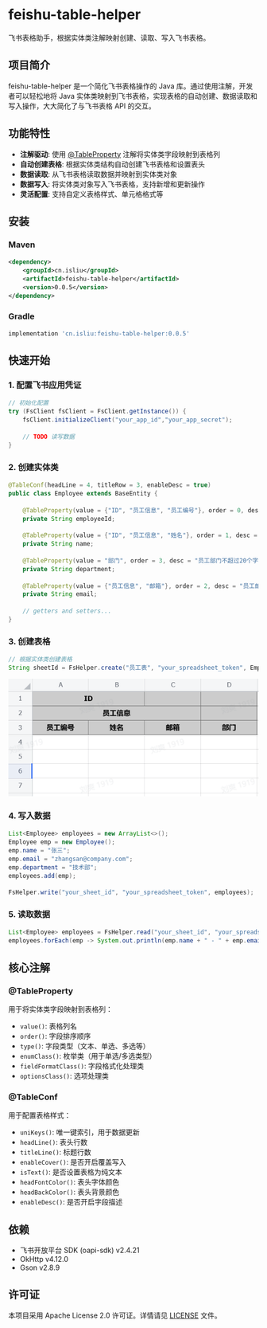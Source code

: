 # feishu-table-helper

飞书表格助手，根据实体类注解映射创建、读取、写入飞书表格。

## 项目简介

feishu-table-helper 是一个简化飞书表格操作的 Java 库。通过使用注解，开发者可以轻松地将 Java 实体类映射到飞书表格，实现表格的自动创建、数据读取和写入操作，大大简化了与飞书表格 API 的交互。

## 功能特性

- **注解驱动**: 使用 [@TableProperty](file://../src/main/java/cn/isliu/core/annotation/TableProperty.java#L15-L71) 注解将实体类字段映射到表格列
- **自动创建表格**: 根据实体类结构自动创建飞书表格和设置表头
- **数据读取**: 从飞书表格读取数据并映射到实体类对象
- **数据写入**: 将实体类对象写入飞书表格，支持新增和更新操作
- **灵活配置**: 支持自定义表格样式、单元格格式等

## 安装

### Maven

```xml
<dependency>
    <groupId>cn.isliu</groupId>
    <artifactId>feishu-table-helper</artifactId>
    <version>0.0.5</version>
</dependency>
```

### Gradle

```gradle
implementation 'cn.isliu:feishu-table-helper:0.0.5'
```

## 快速开始

### 1. 配置飞书应用凭证

```java
// 初始化配置
try (FsClient fsClient = FsClient.getInstance()) {
    fsClient.initializeClient("your_app_id","your_app_secret");
    
    // TODO 读写数据
}
```

### 2. 创建实体类

```java
@TableConf(headLine = 4, titleRow = 3, enableDesc = true)
public class Employee extends BaseEntity {

    @TableProperty(value = {"ID", "员工信息", "员工编号"}, order = 0, desc = "员工编号不超过20个字符")
    private String employeeId;

    @TableProperty(value = {"ID", "员工信息", "姓名"}, order = 1, desc = "员工姓名不超过20个字符")
    private String name;

    @TableProperty(value = "部门", order = 3, desc = "员工部门不超过20个字符")
    private String department;

    @TableProperty(value = {"员工信息", "邮箱"}, order = 2, desc = "员工邮箱不超过50个字符")
    private String email;

    // getters and setters...
}
```

### 3. 创建表格

```java
// 根据实体类创建表格
String sheetId = FsHelper.create("员工表", "your_spreadsheet_token", Employee.class);
```

![员工表](img/b3d92bda-8d51-4aa7-b66e-496cb2430803.png)

### 4. 写入数据

```java
List<Employee> employees = new ArrayList<>();
Employee emp = new Employee();
emp.name = "张三";
emp.email = "zhangsan@company.com";
emp.department = "技术部";
employees.add(emp);

FsHelper.write("your_sheet_id", "your_spreadsheet_token", employees);
```

### 5. 读取数据

```java
List<Employee> employees = FsHelper.read("your_sheet_id", "your_spreadsheet_token", Employee.class);
employees.forEach(emp -> System.out.println(emp.name + " - " + emp.email));
```

## 核心注解

### @TableProperty

用于将实体类字段映射到表格列：

- `value()`: 表格列名
- `order()`: 字段排序顺序
- `type()`: 字段类型（文本、单选、多选等）
- `enumClass()`: 枚举类（用于单选/多选类型）
- `fieldFormatClass()`: 字段格式化处理类
- `optionsClass()`: 选项处理类

### @TableConf

用于配置表格样式：

- `uniKeys()`: 唯一键索引，用于数据更新
- `headLine()`: 表头行数
- `titleLine()`: 标题行数
- `enableCover()`: 是否开启覆盖写入
- `isText()`: 是否设置表格为纯文本
- `headFontColor()`: 表头字体颜色
- `headBackColor()`: 表头背景颜色
- `enableDesc()`: 是否开启字段描述

## 依赖

- 飞书开放平台 SDK (oapi-sdk) v2.4.21
- OkHttp v4.12.0
- Gson v2.8.9

## 许可证

本项目采用 Apache License 2.0 许可证。详情请见 [LICENSE](LICENSE) 文件。